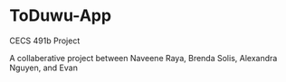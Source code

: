 # ToDuwu-App
CECS 491b Project

A collaberative project between Naveene Raya, Brenda Solis, Alexandra Nguyen, and Evan 
